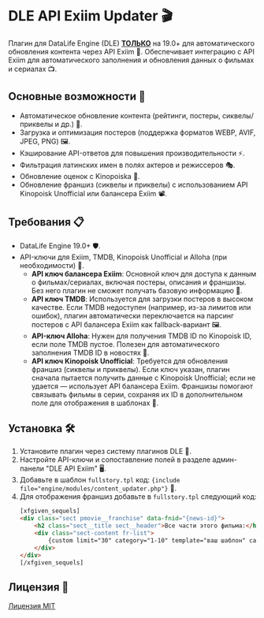 # DLE API Exiim Updater 🎬

Плагин для DataLife Engine (DLE) <ins><b>ТОЛЬКО</b></ins> на 19.0+ для автоматического обновления контента через API Exiim 🚀. Обеспечивает интеграцию с API Exiim для автоматического заполнения и обновления данных о фильмах и сериалах 📺.

## Основные возможности 🌟
- Автоматическое обновление контента (рейтинги, постеры, сиквелы/приквелы и др.) 🔄.
- Загрузка и оптимизация постеров (поддержка форматов WEBP, AVIF, JPEG, PNG) 🖼️.
- Кэширование API-ответов для повышения производительности ⚡.
- Фильтрация латинских имен в полях актеров и режиссеров 🎭.
- Обновление оценок с Kinopoiska 📄.
- Обновление франшиз (сиквелы и приквелы) с использованием API Kinopoisk Unofficial или балансера Exiim 📽️.

## Требования 📋
- DataLife Engine 19.0+ 🛡️.
- API-ключи для Exiim, TMDB, Kinopoisk Unofficial и Alloha (при необходимости) 🔑.
  - **API ключ балансера Exiim**: Основной ключ для доступа к данным о фильмах/сериалах, включая постеры, описания и франшизы. Без него плагин не сможет получать базовую информацию 🔑.
  - **API ключ TMDB**: Используется для загрузки постеров в высоком качестве. Если TMDB недоступен (например, из-за лимитов или ошибок), плагин автоматически переключается на парсинг постеров с API балансера Exiim как fallback-вариант 🖼️.
  - **API-ключ Alloha**: Нужен для получения TMDB ID по Kinopoisk ID, если поле TMDB пустое. Полезен для автоматического заполнения TMDB ID в новостях 📌.
  - **API ключ Kinopoisk Unofficial**: Требуется для обновления франшиз (сиквелы и приквелы). Если ключ указан, плагин сначала пытается получить данные с Kinopoisk Unofficial; если не удается — использует API балансера Exiim. Франшизы помогают связывать фильмы в серии, сохраняя их ID в дополнительном поле для отображения в шаблонах 🔗.

## Установка 🛠️
1. Установите плагин через систему плагинов DLE 📂.
2. Настройте API-ключи и сопоставление полей в разделе админ-панели "DLE API Exiim" 🖥️.
3. Добавьте в шаблон `fullstory.tpl` код: `{include file="engine/modules/content_updater.php"}` 📝.
4. Для отображения франшиз добавьте в `fullstory.tpl` следующий код:
   ```html
   [xfgiven_sequels]
   <div class="sect pmovie__franchise" data-fnid="{news-id}">
       <h2 class="sect__title sect__header">Все части этого фильма:</h2>
       <div class="sect-content fr-list">
           {custom limit="30" category="1-10" template="ваш шаблон" cache="no"}
       </div>
   </div>
   [/xfgiven_sequels]

## Лицензия 📜
[Лицензия MIT](https://raw.githubusercontent.com/zhivem/DLE-Api-Exiim/refs/heads/main/LICENSE) 
